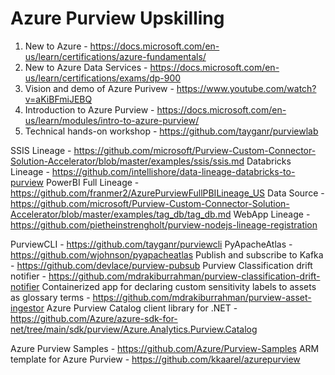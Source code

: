 # Azure Purview Upskilling

1. New to Azure - https://docs.microsoft.com/en-us/learn/certifications/azure-fundamentals/
2. New to Azure Data Services - https://docs.microsoft.com/en-us/learn/certifications/exams/dp-900
3. Vision and demo of Azure Purivew - https://www.youtube.com/watch?v=aKiBFmiJEBQ 
4. Introduction to Azure Purview - https://docs.microsoft.com/en-us/learn/modules/intro-to-azure-purview/
5. Technical hands-on workshop - https://github.com/tayganr/purviewlab

SSIS Lineage - https://github.com/microsoft/Purview-Custom-Connector-Solution-Accelerator/blob/master/examples/ssis/ssis.md
Databricks Lineage - https://github.com/intellishore/data-lineage-databricks-to-purview
PowerBI Full Lineage - https://github.com/franmer2/AzurePurviewFullPBILineage_US
Data Source - https://github.com/microsoft/Purview-Custom-Connector-Solution-Accelerator/blob/master/examples/tag_db/tag_db.md
WebApp Lineage - https://github.com/pietheinstrengholt/purview-nodejs-lineage-registration


PurviewCLI - https://github.com/tayganr/purviewcli
PyApacheAtlas - https://github.com/wjohnson/pyapacheatlas
Publish and subscribe to Kafka - https://github.com/devlace/purview-pubsub
Purview Classification drift notifier - https://github.com/mdrakiburrahman/purview-classification-drift-notifier
Containerized app for declaring custom sensitivity labels to assets as glossary terms - https://github.com/mdrakiburrahman/purview-asset-ingestor
Azure Purview Catalog client library for .NET - https://github.com/Azure/azure-sdk-for-net/tree/main/sdk/purview/Azure.Analytics.Purview.Catalog

Azure Purview Samples - https://github.com/Azure/Purview-Samples
ARM template for Azure Purview - https://github.com/kkaarel/azurepurview
